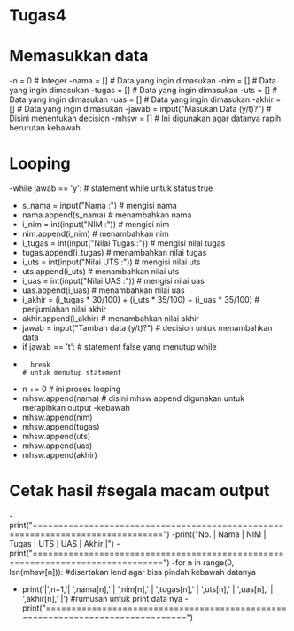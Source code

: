 # Tugas4
# Memasukkan data
-n = 0                                                                           # Integer
-nama = []                                                                       # Data yang ingin dimasukan
-nim = []                                                                        # Data yang ingin dimasukan
-tugas = []                                                                      # Data yang ingin dimasukan
-uts = []                                                                        # Data yang ingin dimasukan
-uas = []                                                                        # Data yang ingin dimasukan
-akhir = []                                                                      # Data yang ingin dimasukan
-jawab = input("Masukan Data (y/t)?")                                            # Disini menentukan decision
-mhsw = []                                                                       # Ini digunakan agar datanya rapih berurutan kebawah


# Looping
-while jawab == 'y':                                                             # statement while untuk status true
 -   s_nama = input("Nama :")                                                    # mengisi nama
 -   nama.append(s_nama)                                                         # menambahkan nama
 -   i_nim = int(input("NIM :"))                                                 # mengisi nim
 -   nim.append(i_nim)                                                           # menambahkan nim
 -   i_tugas = int(input("Nilai Tugas :"))                                       # mengisi nilai tugas
 -   tugas.append(i_tugas)                                                       # menambahkan nilai tugas
 -   i_uts = int(input("Nilai UTS :"))                                           # mengisi nilai uts
 -   uts.append(i_uts)                                                           # menambahkan nilai uts
 -   i_uas = int(input("Nilai UAS :"))                                           # mengisi nilai uas
 -   uas.append(i_uas)                                                           # menambahkan nilai uas
 -   i_akhir = (i_tugas * 30/100) + (i_uts * 35/100) + (i_uas * 35/100)          # penjumlahan nilai akhir
 -   akhir.append(i_akhir)                                                       # menambahkan nilai akhir
 -   jawab = input("Tambah data (y/t)?")                                         # decision untuk menambahkan data
 -   if jawab == 't':                                                            # statement false yang menutup while
 -       break                                                                   # untuk menutup statement
 -   n += 0                                                                      # ini proses looping
 -   mhsw.append(nama)                                                           # disini mhsw append digunakan untuk merapihkan output -kebawah
 -   mhsw.append(nim)
 -   mhsw.append(tugas)
 -   mhsw.append(uts)
 -   mhsw.append(uas)
 -   mhsw.append(akhir)


# Cetak hasil                                                                   #segala macam output
-print("===============================================================================")
-print("No.  |       Nama       |   NIM   |   Tugas   |   UTS   |   UAS   |   Akhir   |")
-print("===============================================================================")
-for n in range(0, len(mhsw[n])):                                                #disertakan lend agar bisa pindah kebawah datanya
-    print('|',n+1,'|       ',nama[n],'      |  ',nim[n],'  |  ',tugas[n],'  |  ',uts[n],'  |  ',uas[n],'  |  ',akhir[n],'  |') #rumusan untuk print data nya
-print("===============================================================================")
